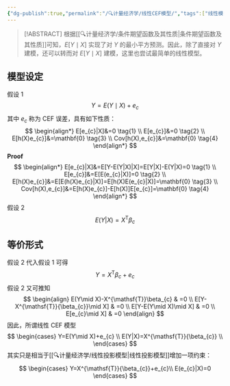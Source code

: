 ```yaml
---
{"dg-publish":true,"permalink":"/🔍计量经济学/线性CEF模型/","tags":["线性模型"],"created":"2025-01-08T17:09:15.000+08:00","updated":"2025-08-20T16:14:14.863+08:00"}
---
```


> [!ABSTRACT]
> 根据[[🔍计量经济学/条件期望函数及其性质\|条件期望函数及其性质]]可知，$E[Y\mid X]$ 实现了对 $Y$ 的最小平方预测。因此，除了直接对 $Y$ 建模，还可以转而对 $E[Y\mid X]$ 建模，这里也尝试最简单的线性模型。
## 模型设定

假设 1
$$
Y=E(Y\mid X)+e_{c}
$$
其中 $e_{c}$ 称为 CEF 误差，具有如下性质：
$$
\begin{align*}
E[e_{c}|X]&=0 \tag{1} \\
E[e_{c}]&=0 \tag{2} \\
E[h(X)e_{c}]&=\mathbf{0} \tag{3} \\
Cov[h(X),e_{c}]&=\mathbf{0} \tag{4}
\end{align*}
$$
**Proof**
$$
\begin{align*}
E[e_{c}|X]&=E[Y-E(Y|X)|X]=E[Y|X]-E(Y|X)=0 \tag{1} \\
E[e_{c}]&=E[E(e_{c}|X)]=0 \tag{2} \\
E[h(X)e_{c}]&=E[E(h(X)e_{c}|X)]=E[h(X)E(e_{c}|X)]=\mathbf{0} \tag{3} \\
Cov[h(X),e_{c}]&=E[h(X)e_{c}]-E[h(X)]E[e_{c}]=\mathbf{0} \tag{4}
\end{align*}
$$
假设 2
$$
E(Y|X)=X^{\mathsf{T}}{\beta_{c}}
$$
## 等价形式

假设 2 代入假设 1 可得
$$
Y=X^{\mathsf{T}}\beta_{c}+e_{c}
$$
假设 2 又可推知
$$
\begin{align}
E(Y\mid X)-X^{\mathsf{T}}\beta_{c} & =0 \\
E[Y-X^{\mathsf{T}}{\beta_{c}}\mid X] & =0 \\
E[Y-E(Y\mid X)\mid X] & =0 \\
E[e_{c}\mid X] & =0
\end{align}
$$
因此，所谓线性 CEF 模型
$$
\begin{cases}
Y=E(Y\mid X)+e_{c} \\
E(Y|X)=X^{\mathsf{T}}{\beta_{c}} \\
\end{cases}
$$
其实只是相当于[[🔍计量经济学/线性投影模型\|线性投影模型]]增加一项约束：
$$
\begin{cases}
Y=X^{\mathsf{T}}{\beta_{c}}+e_{c}\\
E(e_{c}|X)=0
\end{cases}
$$